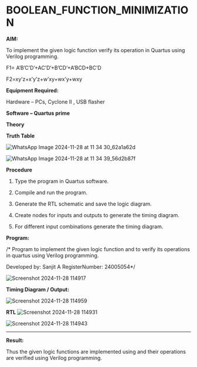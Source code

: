 # BOOLEAN_FUNCTION_MINIMIZATION

**AIM:**

To implement the given logic function verify its operation in Quartus using Verilog programming.

F1= A’B’C’D’+AC’D’+B’CD’+A’BCD+BC’D 

F2=xy’z+x’y’z+w’xy+wx’y+wxy

**Equipment Required:**

Hardware – PCs, Cyclone II , USB flasher

**Software – Quartus prime**

**Theory**

**Truth Table**

![WhatsApp Image 2024-11-28 at 11 34 30_62a1a62d](https://github.com/user-attachments/assets/9c0b7b10-7e49-44c0-af81-f9587049a677)

![WhatsApp Image 2024-11-28 at 11 34 39_56d2b87f](https://github.com/user-attachments/assets/fb9edff6-1e18-4a47-a6f9-c0cbef76c006)



**Procedure**

1.	Type the program in Quartus software.

2.	Compile and run the program.

3.	Generate the RTL schematic and save the logic diagram.

4.	Create nodes for inputs and outputs to generate the timing diagram.

5.	For different input combinations generate the timing diagram.


**Program:**

/* Program to implement the given logic function and to verify its operations in quartus using Verilog programming. 

Developed by: Sanjit A RegisterNumber: 24005054*/

![Screenshot 2024-11-28 114917](https://github.com/user-attachments/assets/7fd136ac-9408-41f8-a6a4-0ea154d62fbf)


**Timing Diagram / Output:**

![Screenshot 2024-11-28 114959](https://github.com/user-attachments/assets/43635b1f-8e46-460a-8e51-2bc88a34d093)


**RTL**
![Screenshot 2024-11-28 114931](https://github.com/user-attachments/assets/15c6680f-e0ab-4b4c-8423-448807135460)

![Screenshot 2024-11-28 114943](https://github.com/user-attachments/assets/78f34d7a-1d18-40ac-8503-ea8f3db0a936)




****

**Result:**

Thus the given logic functions are implemented using and their operations are verified using Verilog programming.

